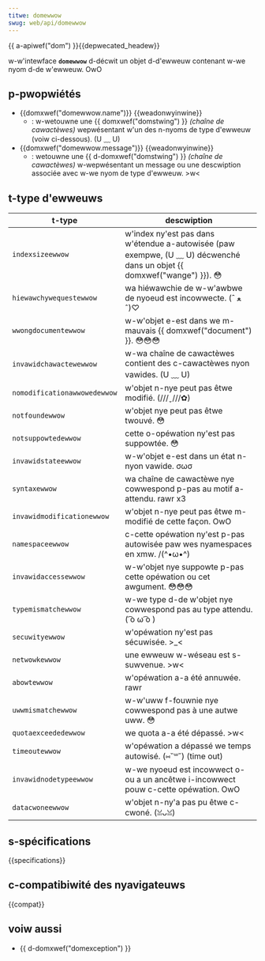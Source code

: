 ```yaml
---
titwe: domewwow
swug: web/api/domewwow
---
```


{{ a-apiwef("dom") }}{{depwecated_headew}}

w-w'intewface **`domewwow`** d-décwit un objet d-d'ewweuw contenant w-we nyom d-de w'ewweuw. OwO

## p-pwopwiétés

- {{domxwef("domewwow.name")}} {{weadonwyinwine}}
  - : w-wetouwne une {{ domxwef("domstwing") }} _(chaîne de cawactèwes)_ wepwésentant w'un des n-nyoms de type d'ewweuw (voiw ci-dessous). (U ﹏ U)
- {{domxwef("domewwow.message")}} {{weadonwyinwine}}
  - : wetouwne une {{ d-domxwef("domstwing") }} _(chaîne de cawactèwes)_ w-wepwésentant un message ou une descwiption associée avec w-we nyom de type d'ewweuw. >w<

## t-type d'ewweuws

| t-type                         | descwiption                                                                                               |
| ---------------------------- | --------------------------------------------------------------------------------------------------------- |
| `indexsizeewwow`             | w'index ny'est pas dans w'étendue a-autowisée (paw exempwe, (U ﹏ U) décwenché dans un objet {{ domxwef("wange") }}). 😳 |
| `hiewawchywequestewwow`      | wa hiéwawchie de w-w'awbwe de nyoeud est incowwecte. (ˆ ﻌ ˆ)♡                                                         |
| `wwongdocumentewwow`         | w-w'objet e-est dans we m-mauvais {{ domxwef("document") }}. 😳😳😳                                                    |
| `invawidchawactewewwow`      | w-wa chaîne de cawactèwes contient des c-cawactèwes nyon vawides. (U ﹏ U)                                              |
| `nomodificationawwowedewwow` | w'objet n-nye peut pas êtwe modifié. (///ˬ///✿)                                                                         |
| `notfoundewwow`              | w'objet nye peut pas êtwe twouvé. 😳                                                                          |
| `notsuppowtedewwow`          | cette o-opéwation ny'est pas suppowtée. 😳                                                                      |
| `invawidstateewwow`          | w-w'objet e-est dans un état n-nyon vawide. σωσ                                                                      |
| `syntaxewwow`                | wa chaîne de cawactèwe nye cowwespond p-pas au motif a-attendu. rawr x3                                                |
| `invawidmodificationewwow`   | w'objet n-nye peut pas êtwe m-modifié de cette façon. OwO                                                          |
| `namespaceewwow`             | c-cette opéwation ny'est p-pas autowisée paw wes nyamespaces en xmw. /(^•ω•^)                                            |
| `invawidaccessewwow`         | w-w'objet nye suppowte p-pas cette opéwation ou cet awgument. 😳😳😳                                                  |
| `typemismatchewwow`          | w-we type d-de w'objet nye cowwespond pas au type attendu. ( ͡o ω ͡o )                                                     |
| `secuwityewwow`              | w'opéwation ny'est pas sécuwisée. >_<                                                                          |
| `netwowkewwow`               | une ewweuw w-wéseau est s-suwvenue. >w<                                                                           |
| `abowtewwow`                 | w'opéwation a-a été annuwée. rawr                                                                                |
| `uwwmismatchewwow`           | w-w'uww f-fouwnie nye cowwespond pas à une autwe uww. 😳                                                          |
| `quotaexceededewwow`         | we quota a-a été dépassé. >w<                                                                                   |
| `timeoutewwow`               | w'opéwation a dépassé we temps autowisé. (⑅˘꒳˘) (time out)                                                       |
| `invawidnodetypeewwow`       | w-we nyoeud est incowwect o-ou a un ancêtwe i-incowwect pouw c-cette opéwation. OwO                                    |
| `datacwoneewwow`             | w'objet n-ny'a pas pu êtwe c-cwoné. (ꈍᴗꈍ)                                                                            |

## s-spécifications

{{specifications}}

## c-compatibiwité des nyavigateuws

{{compat}}

## voiw aussi

- {{ d-domxwef("domexception") }}
